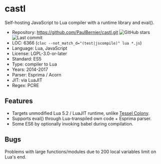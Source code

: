 # castl

Self-hosting JavaScript to Lua compiler with a runtime library and eval().

* Repository: https://github.com/PaulBernier/castl.git <img src="https://img.shields.io/github/stars/PaulBernier/castl?label=&style=flat-square" alt="GitHub stars" title="GitHub stars"><img src="https://img.shields.io/github/last-commit/PaulBernier/castl?label=&style=flat-square" alt="Last commit" title="Last commit">
* LOC:        6366 (`cloc --not_match_d="(test|jscompile)" lua *.js`)
* Language:   Lua, JavaScript
* License:    LGPL-3.0-or-later
* Standard:   ES5
* Type:       compiler to Lua
* Years:      2014-2017
* Parser:     Esprima / Acorn
* JIT:        via LuaJIT
* Regex:      PCRE

## Features

* Targets unmodified Lua 5.2 / LuaJIT runtime, unlike [Tessel Colony](tessel-colony.md).
* Supports eval() through Lua-transpiled own code + Esprima parser.
* Some ES6 by optionally invoking babel during compilation.

## Bugs

Problems with large functions/modules due to 200 local variables limit on Lua's end.
